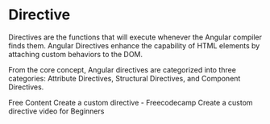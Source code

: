 # Directive

Directives are the functions that will execute whenever the Angular compiler finds them. Angular Directives enhance the capability of HTML elements by attaching custom behaviors to the DOM.

From the core concept, Angular directives are categorized into three categories: Attribute Directives, Structural Directives, and Component Directives.

<ResourceGroupTitle>Free Content</ResourceGroupTitle>
<BadgeLink badgeText='Read' colorScheme='yellow' href='https://www.freecodecamp.org/news/angular-directives-learn-how-to-use-or-create-custom-directives-in-angular-c9b133c24442/'>Create a custom directive - Freecodecamp</BadgeLink>
<BadgeLink badgeText='Watch' href='https://www.youtube.com/watch?v=AoN56g6UAsE'>Create a custom directive video for Beginners</BadgeLink>